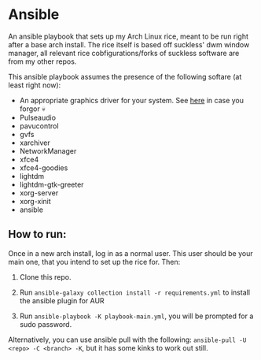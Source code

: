 # Ansible

An ansible playbook that sets up my Arch Linux rice, meant to be run right after a base arch install.
The rice itself is based off suckless' dwm window manager, all relevant rice cobfigurations/forks of suckless software are from my other repos.

This ansible playbook assumes the presence of the following softare (at least right now):

- An appropriate graphics driver for your system.
    See [here](/doc/linux_video_driver_checklist.md) in case you forgor 💀
- Pulseaudio
- pavucontrol
- gvfs
- xarchiver
- NetworkManager
- xfce4
- xfce4-goodies
- lightdm
- lightdm-gtk-greeter
- xorg-server
- xorg-xinit
- ansible

## How to run:

Once in a new arch install, log in as a normal user.
This user should be your main one, that you intend to set up the rice for.
Then:

1) Clone this repo.

2) Run `ansible-galaxy collection install -r requirements.yml` to install the ansible plugin for AUR

3) Run `ansible-playbook -K playbook-main.yml`, you will be prompted for a sudo password.

Alternatively, you can use ansible pull with the following: `ansible-pull -U <repo> -C <branch> -K`,
but it has some kinks to work out still.
